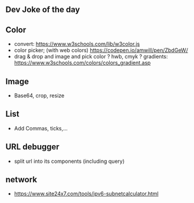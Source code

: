 ## Dev Joke of the day

## Color
* convert: https://www.w3schools.com/lib/w3color.js
* color picker; (with web colors)
https://codepen.io/amwill/pen/ZbdGeW/
* drag & drop and image and pick color
? hwb, cmyk
? gradients: https://www.w3schools.com/colors/colors_gradient.asp

## Image
* Base64, crop, resize

## List
* Add Commas, ticks,...

## URL debugger
- split url into its components (including query)

## network
* https://www.site24x7.com/tools/ipv6-subnetcalculator.html
